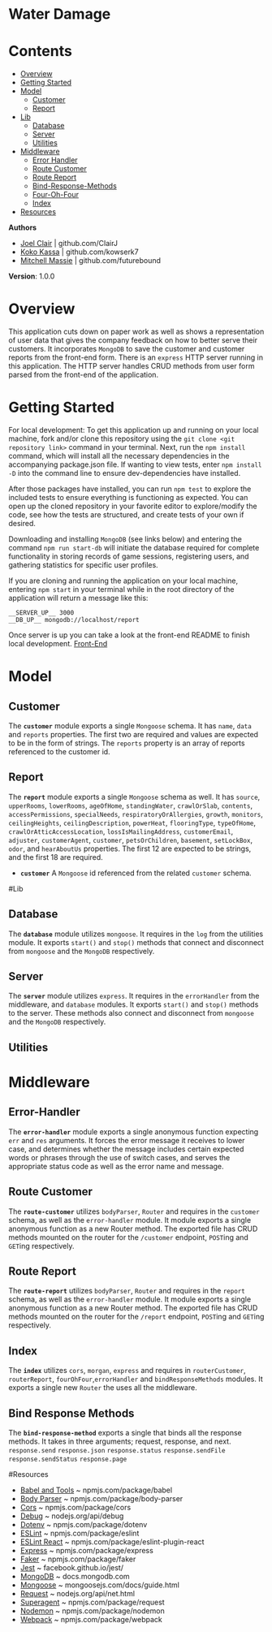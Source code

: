 # Water Damage

# Contents
* [Overview](#overview)
* [Getting Started](#getting-started)
* [Model](#model)
  - [Customer](#customer)
  - [Report](#report)
* [Lib](#lib) 
  - [Database](#basic-auth-middleware)
  - [Server](#server)
  - [Utilities](#utilities)
* [Middleware](#route)
  - [Error Handler](#error-handler)
  - [Route Customer](#route-auth)
  - [Route Report](#route-profile)
  - [Bind-Response-Methods](#bind-response-methods)
  - [Four-Oh-Four](#four-oh-four)
  - [Index](#index)
* [Resources](#resources)

**Authors**
* [Joel Clair](https://github.com/ClairJ) | github.com/ClairJ
* [Koko Kassa](https://github.com/kowserk7) | github.com/kowserk7
* [Mitchell Massie](https://github.com/futurebound) | github.com/futurebound

**Version**: 1.0.0


# Overview
This application cuts down on paper work as well as shows a representation of user data that gives the company feedback on how to better serve their customers. It incorporates `MongoDB` to save the customer and customer reports from the front-end form. There is an  `express` HTTP server running  in this application. The HTTP server handles CRUD methods from user form parsed from the front-end of the application.

# Getting Started
For local development: 
To get this application up and running on your local machine, fork and/or clone this repository using the `git clone <git repository link>` command in your terminal. Next, run the `npm install` command, which will install all the necessary dependencies in the accompanying package.json file. If wanting to view tests, enter `npm install -D` into the command line to ensure dev-dependencies have installed. 

After those packages have installed, you can run `npm test` to explore the included tests to ensure everything is functioning as expected. You can open up the cloned repository in your favorite editor to explore/modify the code, see how the tests are structured, and create tests of your own if desired. 

Downloading and installing `MongoDB` (see links below) and entering the command `npm run start-db` will initiate the database required for complete functionality in storing records of game sessions, registering users, and gathering statistics for specific user profiles.

If you are cloning and running the application on your local machine, entering `npm start` in your terminal while in the root directory of the application will return a message like this:

```
__SERVER_UP__ 3000
__DB_UP__ mongodb://localhost/report

```
Once server is up you can take a look at the front-end README to finish local development.
[Front-End](https://github.com/restore-master/front-end/blob/master/README.md)

# Model

## Customer
The **`customer`**  module exports a single `Mongoose` schema. It has `name`, `data` and `reports` properties. The first two are required and values are expected to be in the form of strings. The `reports` property is an array of reports referenced to the customer id.

## Report
The **`report`** module exports a single `Mongoose` schema as well. It has `source`, `upperRooms`, `lowerRooms`, `ageOfHome`, `standingWater`, `crawlOrSlab`, `contents`, `accessPermissions`, `specialNeeds`, `respiratoryOrAllergies`, `growth`, `monitors`, `ceilingHeights`, `ceilingDescription`, `powerHeat`, `flooringType`, `typeOfHome`, `crawlOrAtticAccessLocation`, `lossIsMailingAddress`, `customerEmail`, `adjuster`, `customerAgent`, `customer`, `petsOrChildren`, `basement`, `setLockBox`, `odor`, and `hearAboutUs` properties. The first 12 are expected to be strings, and the first  18 are required.
* **`customer`** A `Mongoose` id referenced from the related `customer` schema.


#Lib

## Database
The **`database`** module utilizes  `mongoose`. It requires in the `log` from the utilities module. It exports `start()` and `stop()` methods that connect and disconnect from `mongoose` and the `MongoDB` respectively. 

## Server 
The **`server`** module utilizes  `express`. It requires in the `errorHandler` from the middleware, and `database` modules. It exports `start()` and `stop()` methods to the server. These methods also connect and disconnect from `mongoose` and the `MongoDB` respectively. 

## Utilities


# Middleware

## Error-Handler
The **`error-handler`** module exports a single anonymous function expecting `err` and `res` arguments. It forces the error message it receives to lower case, and determines whether the message includes certain expected words or phrases through the use of switch cases, and serves the appropriate status code as well as the error name and message.

## Route Customer
The **`route-customer`** utilizes `bodyParser`, `Router` and requires in the `customer` schema, as well as the `error-handler` module. It module exports a single anonymous function as a new Router method. The exported file has CRUD methods mounted on the router for the `/customer` endpoint, `POST`ing and `GET`ing respectively. 

## Route Report
The **`route-report`** utilizes `bodyParser`, `Router` and requires in the `report` schema, as well as the `error-handler` module. It module exports a single anonymous function as a new Router method. The exported file has CRUD methods mounted on the router for the `/report` endpoint, `POST`ing and `GET`ing respectively. 

## Index
The **`index`** utilizes `cors`, `morgan`, `express` and requires in `routerCustomer`, `routerReport`, `fourOhFour`,`errorHandler` and `bindResponseMethods` modules. It exports a single new `Router` the uses all the middleware. 

## Bind Response Methods
The **`bind-response-method`** exports a single that binds all the response methods. It takes in three arguments; request, response, and next.
`response.send`
`response.json`
`response.status`
`response.sendFile`
`response.sendStatus`
`response.page`

#Resources
* [Babel and Tools](https://www.npmjs.com/package/babel) ~ npmjs.com/package/babel
* [Body Parser](https://www.npmjs.com/package/body-parser) ~ npmjs.com/package/body-parser
* [Cors](https://www.npmjs.com/package/cors) ~ npmjs.com/package/cors
* [Debug](https://www.npmjs.com/package/debug) ~ nodejs.org/api/debug
* [Dotenv](https://www.npmjs.com/package/dotenv) ~ npmjs.com/package/dotenv
* [ESLint](https://www.npmjs.com/package/eslint) ~ npmjs.com/package/eslint
* [ESLint React](https://www.npmjs.com/package/eslint-plugin-react) ~ npmjs.com/package/eslint-plugin-react
* [Express](https://www.npmjs.com/package/express) ~ npmjs.com/package/express
* [Faker](https://www.npmjs.com/package/faker) ~ npmjs.com/package/faker
* [Jest](https://facebook.github.io/jest/) ~ facebook.github.io/jest/
* [MongoDB](https://docs.mongodb.com/) ~ docs.mongodb.com
* [Mongoose](http://mongoosejs.com/docs/guide.html) ~ mongoosejs.com/docs/guide.html
* [Request](https://www.npmjs.com/package/request) ~ nodejs.org/api/net.html
* [Superagent](http://visionmedia.github.io/superagent/) ~ npmjs.com/package/request
* [Nodemon](https://www.npmjs.com/package/nodemon) ~ npmjs.com/package/nodemon
* [Webpack](https://www.npmjs.com/package/webpack) ~ npmjs.com/package/webpack